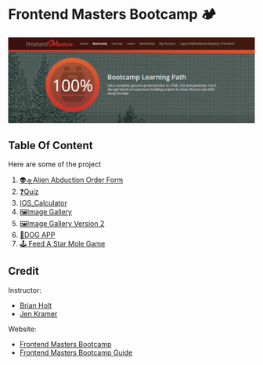 # Frontend Masters Bootcamp 🏕️ 
![Bootcamp](./Bootcamp.PNG)
## Table Of Content
Here are some of the project

1. [👽🛸Alien Abduction Order Form](https://github.com/Mitzelldone/FrontendMasters-Bootcamp/tree/main/Alien%20Abduction%20Order%20Form)
2. [❓Quiz](https://github.com/Mitzelldone/FrontendMasters-Bootcamp/tree/main/Quiz)
3. [IOS_Calculator](https://github.com/Mitzelldone/FrontendMasters-Bootcamp/tree/main/IOS%20Calculator)
4. [🖼️Image Gallery](https://github.com/Mitzelldone/FrontendMasters-Bootcamp/tree/main/Image%20Gallery)
5. [🖼️Image Gallery Version 2](https://github.com/Mitzelldone/FrontendMasters-Bootcamp/tree/main/Image%20Gallery%20v2)
6. [🐶DOG APP](https://github.com/Mitzelldone/FrontendMasters-Bootcamp/tree/main/Dog%20App)
7. [🕹️ Feed A Star Mole Game](https://github.com/Mitzelldone/FrontendMasters-Bootcamp/tree/main/Feed%20A%20Star%20Mole)

## Credit
Instructor:
- [Brian Holt](https://github.com/btholt)
- [Jen Kramer](https://github.com/jen4web)

Website:
- [Frontend Masters Bootcamp](https://frontendmasters.com/bootcamp/)
- [Frontend Masters Bootcamp Guide](https://frontendmasters.github.io/bootcamp/)
